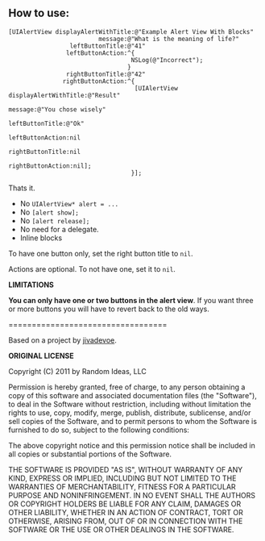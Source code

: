 How to use:
------------

    [UIAlertView displayAlertWithTitle:@"Example Alert View With Blocks"
                             message:@"What is the meaning of life?"
                     leftButtonTitle:@"41"
                    leftButtonAction:^{
                                      NSLog(@"Incorrect");
                                     } 
                    rightButtonTitle:@"42"
                   rightButtonAction:^{
                                       [UIAlertView displayAlertWithTitle:@"Result"
                                                                  message:@"You chose wisely"
                                                          leftButtonTitle:@"Ok"
                                                         leftButtonAction:nil
                                                         rightButtonTitle:nil
                                                        rightButtonAction:nil];
                                      }];


Thats it.

 * No `UIAlertView* alert = ...`
 * No `[alert show];`
 * No `[alert release];`
 * No need for a delegate.
 * Inline blocks
 
To have one button only, set the right button title to `nil`.  

Actions are optional.  To not have one, set it to `nil`.



**LIMITATIONS**


**You can only have one or two buttons in the alert view**.  If you want three or more buttons you will have to revert back to the old ways.


==================================



Based on a project by [jivadevoe](https://github.com/jivadevoe/UIAlertView-Blocks).


**ORIGINAL LICENSE**

Copyright (C) 2011 by Random Ideas, LLC

Permission is hereby granted, free of charge, to any person obtaining a copy
of this software and associated documentation files (the "Software"), to deal
in the Software without restriction, including without limitation the rights
to use, copy, modify, merge, publish, distribute, sublicense, and/or sell
copies of the Software, and to permit persons to whom the Software is
furnished to do so, subject to the following conditions:

The above copyright notice and this permission notice shall be included in
all copies or substantial portions of the Software.

THE SOFTWARE IS PROVIDED "AS IS", WITHOUT WARRANTY OF ANY KIND, EXPRESS OR
IMPLIED, INCLUDING BUT NOT LIMITED TO THE WARRANTIES OF MERCHANTABILITY,
FITNESS FOR A PARTICULAR PURPOSE AND NONINFRINGEMENT. IN NO EVENT SHALL THE
AUTHORS OR COPYRIGHT HOLDERS BE LIABLE FOR ANY CLAIM, DAMAGES OR OTHER
LIABILITY, WHETHER IN AN ACTION OF CONTRACT, TORT OR OTHERWISE, ARISING FROM,
OUT OF OR IN CONNECTION WITH THE SOFTWARE OR THE USE OR OTHER DEALINGS IN
THE SOFTWARE.